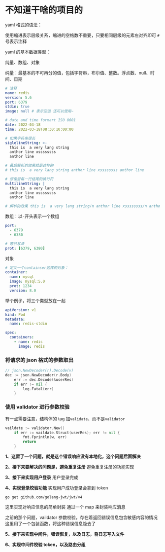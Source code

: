 # 不知道干啥的项目的

yaml 格式的语法：

使用缩进表示层级关系，缩进的空格数不重要，只要相同层级的元素左对齐即可
`#`号表示注释

yaml 的基本数据类型：

纯量、数组、对象

纯量：最基本的不可再分的值，包括字符串，布尔值、整数。浮点数、null、时间、日期

```yaml
# 注释
name: redis
version: 5.6
port: 6379
stdin: true
image: null # 表示空值 还可以使用~

# date and time formart ISO 8601
date: 2022-03-18
time: 2022-03-18T08:30:10:00:00

# 如果字符串很长
siglelineString: >-
  this is  a very lang string
  anthor line xssssssss
  anthor line

# 最后解析的效果就是这样的
# this is  a very lang string anthor line xssssssss anthor line

# 想保留每一行结尾的换行符
multilineString: |
  this is  a very lang string
  anthor line xssssssss
  anthor line

# 解析的效果 this is  a very lang string/n anthor line xssssssss/n anthor line/n
```

数组：以`-`开头表示一个数组

```yaml
port:
  - 6379
  - 6380

# 等价写法
prot: [6379, 6380]
```

对象

```yaml
# 定义一个containser这样的对象：
container:
  name: mysql
  image: mysql:5.0
  prot: 1234
  version: 8.0
```

举个例子，将三个类型放在一起

```yaml
apiVersion: v1
kind: Pod
metadata:
  name: redis-stdin

spec:
  containers:
    - name: redis
      image: redis
```

### 将请求的 json 格式的参数取出

```go
// json.NewDecoder(r).Decode(v)
dec := json.NewDecoder(r.Body)
	err := dec.Decode(&userRes)
	if err != nil {
		log.Fatal(err)
	}
```

### 使用 validator 进行参数校验

有一点需要注意，结构体的 tag 加`validate`，而不是`validator`

```go
vaildate := validator.New()
	if err := vaildate.Struct(userRes); err != nil {
		fmt.Fprintln(w, err)
		return
	}
```

**1、这留了一个问题，就是这个错误响应没有本地化，这个问题后面解决**

**2、接下来要解决的问题是，避免重复注册**
避免重复注册的功能实现

**3、接下来实现用户登录**
用户登录完成

**4、实现登录校验功能**
实现用户成功登录会拿到 token

```jwt
go get github.com/golang-jwt/jwt/v4
```

这里实现对响应信息的简单封装
通过一个 map 来封装响应消息

之前的那个问题，vaildator 参数校验，存在着返回错误信息包含敏感内容的情况
这里用了一个包装函数，将这种错误信息隐去了

**5、接下来实现中间件，错误恢复，以及日志，将日志写入文件**

**6、实现中间件校验 token，以及路由分组**
